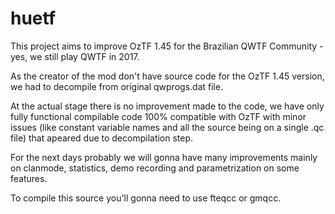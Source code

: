 # huetf

This project aims to improve OzTF 1.45 for the Brazilian QWTF Community - yes, we still play QWTF in 2017.

As the creator of the mod don't have source code for the OzTF 1.45 version, we had to decompile from original qwprogs.dat file.

At the actual stage there is no improvement made to the code, we have only fully functional compilable code 100% compatible with OzTF with minor issues (like constant variable names and all the source being on a single .qc file) that apeared due to decompilation step.

For the next days probably we will gonna have many improvements mainly on clanmode, statistics, demo recording and parametrization on some features.

To compile this source you'll gonna need to use fteqcc or gmqcc.

